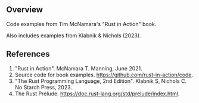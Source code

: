 ## Overview
Code examples from Tim McNamara's "Rust in Action" book.

Also includes examples from Klabnik & Nichols (2023).

## References
1. "Rust in Action". McNamara T. Manning, June 2021.
2. Source code for book examples. https://github.com/rust-in-action/code.
2. "The Rust Programming Language, 2nd Edition". Klabnik S, Nichols C. No Starch Press, 2023.
2. The Rust Prelude. https://doc.rust-lang.org/std/prelude/index.html.
